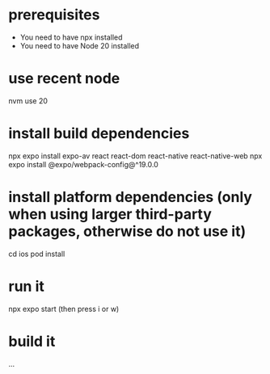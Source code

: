 
# prerequisites

- You need to have npx installed
- You need to have Node 20 installed

# use recent node
nvm use 20

# install build dependencies
npx expo install expo-av react react-dom react-native react-native-web
npx expo install @expo/webpack-config@^19.0.0

# install platform dependencies (only when using larger third-party packages, otherwise do not use it)
cd ios
pod install

# run it
npx expo start (then press i or w)

# build it
...
